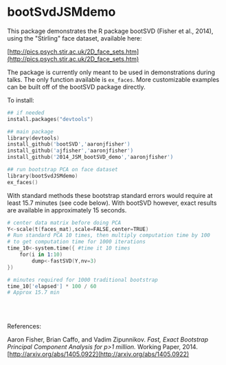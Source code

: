 bootSvdJSMdemo
=======

This package demonstrates the R package bootSVD (Fisher et al., 2014), using the "Stirling" face dataset, available here:

[http://pics.psych.stir.ac.uk/2D_face_sets.htm](http://pics.psych.stir.ac.uk/2D_face_sets.htm)


The package is currently only meant to be used in demonstrations during talks. The only function available is `ex_faces`. More customizable examples can be built off of the bootSVD package directly.

To install:
```S
## if needed
install.packages("devtools")

## main package
library(devtools)
install_github('bootSVD','aaronjfisher')
install_github('ajfisher','aaronjfisher')
install_github('2014_JSM_bootSVD_demo','aaronjfisher')

## run bootstrap PCA on face dataset
library(bootSvdJSMdemo)
ex_faces()
``` 

With standard methods these bootstrap standard errors would require at least 15.7 minutes (see code below). With bootSVD however, exact results are available in approximately 15 seconds.

```S
# center data matrix before doing PCA
Y<-scale(t(faces_mat),scale=FALSE,center=TRUE) 
# Run standard PCA 10 times, then multiply computation time by 100
# to get computation time for 1000 iterations
time_10<-system.time({ #time it 10 times
    for(i in 1:10)
        dump<-fastSVD(Y,nv=3)
})

# minutes required for 1000 traditional bootstrap 
time_10['elapsed'] * 100 / 60
# Approx 15.7 min
```

<br/><br/>

References: 

Aaron Fisher, Brian Caffo, and Vadim Zipunnikov. *Fast, Exact Bootstrap Principal Component Analysis for p>1 million.* Working Paper, 2014. [http://arxiv.org/abs/1405.0922](http://arxiv.org/abs/1405.0922)







